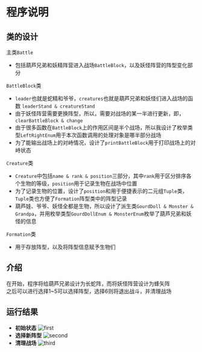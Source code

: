 # 程序说明  

## 类的设计
主类```Battle```
+ 包括葫芦兄弟和妖精阵营进入战场```BattleBlock```，以及妖怪阵营的阵型变化部分  


```BattleBlock```类
+ ```leader```也就是蛇精和爷爷，```creatures```也就是葫芦兄弟和妖怪们进入战场的函数 ```leaderStand & creatureStand```
+ 由于妖怪阵营需要更换阵型，所以，需要对战场的某一半进行更新，即，```clearBattleBlock & change```
+ 由于很多函数在```BattleBlock```上的作用区间是半个战场，所以我设计了枚举类型```LeftRightEnum```用于本次函数调用的处理对象是哪半部分战场
+ 为了能输出战场上的对峙情况，设计了```printBattleBlock```用于打印战场上的对峙状态

```Creature```类
+ ```Creature```中包括```name & rank & position```三部分，其中```rank```用于区分排序各个生物的等级，```position```用于记录生物在战场中位置
+ 为了记录生物的位置，设计了```position```和用于便捷表示的二元组```Tuple```类，```Tuple```类也方便了```Formation```阵型类中的阵型记录
+ 葫芦娃、爷爷、妖怪全都是生物，所以设计了派生类```GourdDoll & Monster & Grandpa```，并用枚举类型```GourdDollEnum & MonsterEnum```枚举了葫芦兄弟和妖怪的信息

```Formation```类
+ 用于存放阵型，以及将阵型信息赋予生物们

## 介绍  
在开始，程序将给葫芦兄弟设计为长蛇阵，而将妖怪阵营设计为蜂矢阵  
之后可以进行选择1~5可以选择阵型，选择6则将退出战斗，并清理战场  

## 运行结果
+ __初始状态__
    ![first](pics/first.png)
+ __选择新阵型__
    ![second](pics/second.png)
+ __清理战场__
    ![third](pics/third.png)
